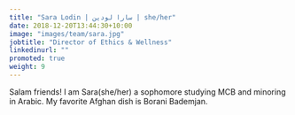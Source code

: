 ```yaml
---
title: "Sara Lodin | سارا لودین | she/her"
date: 2018-12-20T13:44:30+10:00
image: "images/team/sara.jpg"
jobtitle: "Director of Ethics & Wellness"
linkedinurl: ""
promoted: true
weight: 9
---
```


Salam friends! I am Sara(she/her) a sophomore studying MCB and minoring in Arabic. My favorite Afghan dish is Borani Bademjan.
